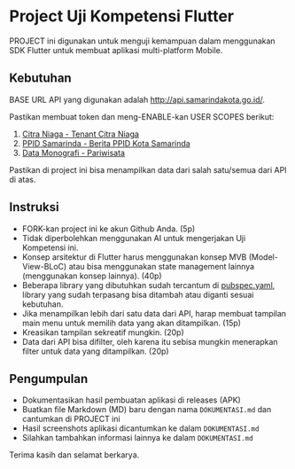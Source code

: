 # Project Uji Kompetensi Flutter

PROJECT ini digunakan untuk menguji kemampuan dalam menggunakan SDK Flutter untuk membuat aplikasi multi-platform Mobile.

## Kebutuhan
BASE URL API yang digunakan adalah http://api.samarindakota.go.id/.

Pastikan membuat token dan meng-ENABLE-kan USER SCOPES berikut:
1. [Citra Niaga - Tenant Citra Niaga](http://api.samarindakota.go.id/api/v2/generate/citra-niaga/tenant)
2. [PPID Samarinda - Berita PPID Kota Samarinda](http://api.samarindakota.go.id/dokumentasi/ppid-samarinda/1f1cb4a0-6363-11ea-9140-f941893fae1d)
3. [Data Monografi - Pariwisata](http://api.samarindakota.go.id/dokumentasi/data-monografi/2d709f20-b460-11e8-83e7-cd1c9db52492)

Pastikan di project ini bisa menampilkan data dari salah satu/semua dari API di atas.


## Instruksi
- FORK-kan project ini ke akun Github Anda. (5p)
- Tidak diperbolehkan menggunakan AI untuk mengerjakan Uji Kompetensi ini.
- Konsep arsitektur di Flutter harus menggunakan konsep MVB (Model-View-BLoC) atau bisa menggunakan state management lainnya (menggunakan konsep lainnya). (40p)
- Beberapa library yang dibutuhkan sudah tercantum di [pubspec.yaml](/pubspec.yaml), library yang sudah terpasang bisa ditambah atau diganti sesuai kebutuhan.
- Jika menampilkan lebih dari satu data dari API, harap membuat tampilan main menu untuk memilih data yang akan ditampilkan. (15p)
- Kreasikan tampilan sekreatif mungkin. (20p)
- Data dari API bisa difilter, oleh karena itu sebisa mungkin menerapkan filter untuk data yang ditampilkan. (20p)

## Pengumpulan
- Dokumentasikan hasil pembuatan aplikasi di releases (APK)
- Buatkan file Markdown (MD) baru dengan nama `DOKUMENTASI.md` dan cantumkan di PROJECT ini
- Hasil screenshots aplikasi dicantumkan ke dalam `DOKUMENTASI.md`
- Silahkan tambahkan informasi lainnya ke dalam `DOKUMENTASI.md`

Terima kasih dan selamat berkarya.
